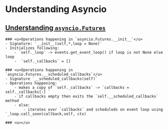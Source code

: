 # Understanding **Asyncio**

## <u>Understanding `asyncio.Futures`</u>

    ### <u>Operations happening in `asyncio.Futures.__init__`</u>
    - Signature: `__init__(self,*,loop = None)`
    - Initializes following:
        - `self._loop` -> events.get_event_loop() if loop is not None else loop
        -  `self._callbacks` = []

    ### <u>Operations happening in `asyncio.Futures.__scheduled_callbacks`</u>
    - Signature `__scheduled_callbacks(self)`
    - Operations happening:
        - makes a copy of `self._callbacks` -> `callbacks = self._callbacks[:] `
        - if callbacks empty then exits the `self.__scheduled_callbacks` method
        - else:
            - iterates over `callbacks` and scheduleds on event loop using `_loop.call_soon(callback,self, ctx)

    ### <u></u> 

